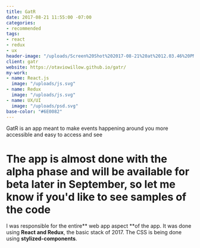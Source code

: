 ```yaml
---
title: GatR
date: 2017-08-21 11:55:00 -07:00
categories:
- recommended
tags:
- react
- redux
- ux
header-image: "/uploads/Screen%20Shot%202017-08-21%20at%2012.03.46%20PM.png"
client: gatr
website: https://otaviowillow.github.io/gatr/
my-work:
- name: React.js
  image: "/uploads/js.svg"
- name: Redux
  image: "/uploads/js.svg"
- name: UX/UI
  image: "/uploads/psd.svg"
base-color: "#6E0082"
---
```


GatR is an app meant to make events happening around you more accessible and easy to access and see

# The app is almost done with the alpha phase and will be available for beta later in September, so let me know if you'd like to see samples of the code

I was responsible for the entire** web app aspect **of the app. It was done using **React and Redux**, the basic stack of 2017. The CSS is being done using **stylized-components**.